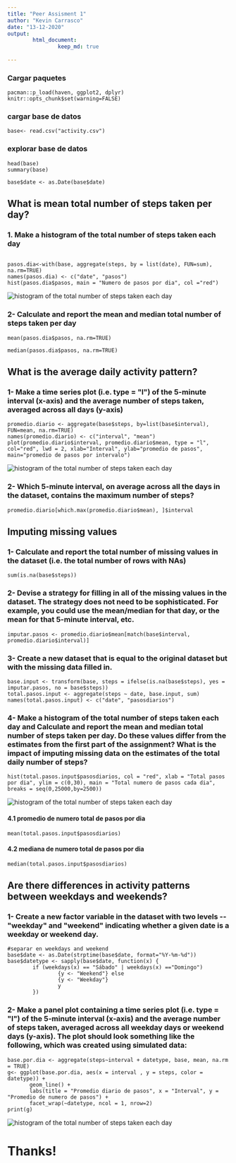 ```yaml
---
title: "Peer Assisment 1"
author: "Kevin Carrasco"
date: "13-12-2020"
output:
        html_document:
                keep_md: true
        
---
```


### Cargar paquetes
```{r}
pacman::p_load(haven, ggplot2, dplyr)
knitr::opts_chunk$set(warning=FALSE)
```

### cargar base de datos
```{r}
base<- read.csv("activity.csv")
```

### explorar base de datos
```{r}
head(base)
summary(base)

base$date <- as.Date(base$date)
```

## What is mean total number of steps taken per day?

### 1. Make a histogram of the total number of steps taken each day
```{r, results = 'asis'}

pasos.dia<-with(base, aggregate(steps, by = list(date), FUN=sum), na.rm=TRUE)
names(pasos.dia) <- c("date", "pasos")
hist(pasos.dia$pasos, main = "Numero de pasos por dia", col ="red")
```
![histogram of the total number of steps taken each day](figure/unnamed-chunk-4-1.png) 

### 2- Calculate and report the mean and median total number of steps taken per day
```{r}
mean(pasos.dia$pasos, na.rm=TRUE)
```
```{r}
median(pasos.dia$pasos, na.rm=TRUE)
```

## What is the average daily activity pattern?

### 1- Make a time series plot (i.e. type = "l") of the 5-minute interval (x-axis) and the average number of steps taken, averaged across all days (y-axis)
```{r, results = 'asis'}
promedio.diario <- aggregate(base$steps, by=list(base$interval), FUN=mean, na.rm=TRUE)
names(promedio.diario) <- c("interval", "mean")
plot(promedio.diario$interval, promedio.diario$mean, type = "l", col="red", lwd = 2, xlab="Interval", ylab="promedio de pasos", main="promedio de pasos por intervalo")
```
![histogram of the total number of steps taken each day](figure/unnamed-chunk-7-1.png) 
### 2- Which 5-minute interval, on average across all the days in the dataset, contains the maximum number of steps?
```{r}
promedio.diario[which.max(promedio.diario$mean), ]$interval
```

## Imputing missing values

### 1- Calculate and report the total number of missing values in the dataset (i.e. the total number of rows with NAs)
```{r}
sum(is.na(base$steps))
```

### 2- Devise a strategy for filling in all of the missing values in the dataset. The strategy does not need to be sophisticated. For example, you could use the mean/median for that day, or the mean for that 5-minute interval, etc.

```{r}
imputar.pasos <- promedio.diario$mean[match(base$interval, promedio.diario$interval)]
```

### 3- Create a new dataset that is equal to the original dataset but with the missing data filled in.
```{r}
base.input <- transform(base, steps = ifelse(is.na(base$steps), yes = imputar.pasos, no = base$steps))
total.pasos.input <- aggregate(steps ~ date, base.input, sum)
names(total.pasos.input) <- c("date", "pasosdiarios")
```

### 4- Make a histogram of the total number of steps taken each day and Calculate and report the mean and median total number of steps taken per day. Do these values differ from the estimates from the first part of the assignment? What is the impact of imputing missing data on the estimates of the total daily number of steps?
```{r, results = 'asis'}
hist(total.pasos.input$pasosdiarios, col = "red", xlab = "Total pasos por dia", ylim = c(0,30), main = "Total numero de pasos cada dia", breaks = seq(0,25000,by=2500))
```
![histogram of the total number of steps taken each day](figure/unnamed-chunk-12-1.png) 

#### 4.1 promedio de numero total de pasos por dia
```{r}
mean(total.pasos.input$pasosdiarios)
```

#### 4.2 mediana de numero total de pasos por dia
```{r}
median(total.pasos.input$pasosdiarios)
```

## Are there differences in activity patterns between weekdays and weekends?

### 1- Create a new factor variable in the dataset with two levels -- "weekday" and "weekend" indicating whether a given date is a weekday or weekend day.
```{r}
#separar en weekdays and weekend
base$date <- as.Date(strptime(base$date, format="%Y-%m-%d"))
base$datetype <- sapply(base$date, function(x) {
        if (weekdays(x) == "Sábado" | weekdays(x) =="Domingo") 
                {y <- "Weekend"} else 
                {y <- "Weekday"}
                y
        })
```

### 2- Make a panel plot containing a time series plot (i.e. type = "l") of the 5-minute interval (x-axis) and the average number of steps taken, averaged across all weekday days or weekend days (y-axis). The plot should look something like the following, which was created using simulated data:
```{r, results = 'asis'}
base.por.dia <- aggregate(steps~interval + datetype, base, mean, na.rm = TRUE)
g<- ggplot(base.por.dia, aes(x = interval , y = steps, color = datetype)) +
       geom_line() +
       labs(title = "Promedio diario de pasos", x = "Interval", y = "Promedio de numero de pasos") +
       facet_wrap(~datetype, ncol = 1, nrow=2)
print(g)
```
![histogram of the total number of steps taken each day](figure/unnamed-chunk-16-1.png) 

# Thanks!